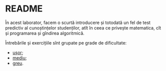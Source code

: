 # README

În acest laborator, facem o scurtă introducere și totodată un fel de test predictiv al cunoștințelor studenților, atît în ceea ce privește matematica, cît și programarea și gîndirea algoritmică.

Întrebările și exercițiile sînt grupate pe grade de dificultate:

* [ușor](usor.md);
* [mediu](mediu.md);
* [greu](https://github.com/adimanea/criptografie-upb/tree/758f59481e8b113f8ab8dc0b56c69061534b5c47/lab1/greu.md).

